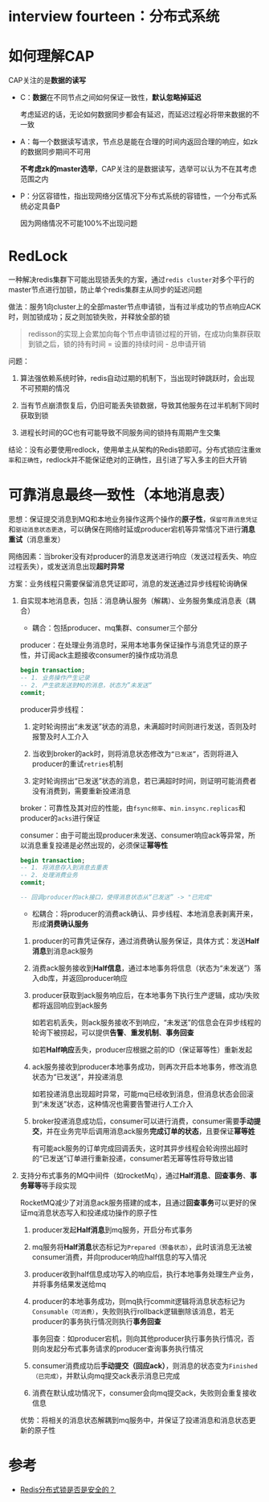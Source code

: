 # interview fourteen：分布式系统

# **如何理解CAP**

CAP关注的是**数据的读写**

- C：**数据**在不同节点之间如何保证一致性，**默认忽略掉延迟**

    考虑延迟的话，无论如何数据同步都会有延迟，而延迟过程必将带来数据的不一致

- A：每一个数据读写请求，节点总是能在合理的时间内返回合理的响应，如zk的数据同步期间不可用

    **不考虑zk的master选举**，CAP关注的是数据读写，选举可以认为不在其考虑范围之内

- P：分区容错性，指出现网络分区情况下分布式系统的容错性，一个分布式系统必定具备P

    因为网络情况不可能100%不出现问题

# RedLock

一种解决redis集群下可能出现锁丢失的方案，通过`redis cluster`对多个平行的master节点进行加锁，防止单个redis集群主从同步的延迟问题

做法：服务1向cluster上的全部master节点申请锁，当有过半成功的节点响应ACK时，则加锁成功；反之则加锁失败，并释放全部的锁

> redisson的实现上会累加向每个节点申请锁过程的开销，在成功向集群获取到锁之后，锁的持有时间 = 设置的持续时间 - 总申请开销

问题：

1. 算法强依赖系统时钟，redis自动过期的机制下，当出现时钟跳跃时，会出现不可预期的情况

2. 当有节点崩溃恢复后，仍旧可能丢失锁数据，导致其他服务在过半机制下同时获取到锁

3. 进程长时间的GC也有可能导致不同服务间的锁持有周期产生交集

结论：没有必要使用redlock，使用单主从架构的Redis锁即可。分布式锁应注重`效率`和`正确性`，redlock并不能保证绝对的正确性，且引进了写入多主的巨大开销

# 可靠消息最终一致性（本地消息表）

思想：保证提交消息到MQ和本地业务操作这两个操作的**原子性**，`保留可靠消息凭证`和`驱动消息状态更迭`，可以确保在网络时延或producer宕机等异常情况下进行**消息重试**（消息重发）

网络因素：当broker没有对producer的消息发送进行响应（发送过程丢失、响应过程丢失），或发送消息出现**超时异常**

方案：业务线程只需要保留消息凭证即可，消息的发送通过异步线程轮询确保

1. 自实现本地消息表，包括：消息确认服务（解耦）、业务服务集成消息表（耦合）

    - 耦合：包括producer、mq集群、consumer三个部分

    producer：在处理业务消息时，采用本地事务保证操作与消息凭证的原子性，并订阅ack主题接收consumer的操作成功消息

    ```sql
    begin transaction;
    -- 1. 业务操作产生记录
    -- 2. 产生欲发送到MQ的消息，状态为”未发送“
    commit;
    ```

    producer异步线程：
    
    1. 定时轮询捞出“未发送”状态的消息，未满超时时间则进行发送，否则及时报警及时人工介入
    
    2. 当收到broker的ack时，则将消息状态修改为`“已发送”`，否则将进入producer的重试`retries`机制

    3. 定时轮询捞出“已发送”状态的消息，若已满超时时间，则证明可能消费者没有消费到，需要重新投递消息

    broker：可靠性及其对应的性能，由`fsync频率`、`min.insync.replicas`和producer的`acks`进行保证

    consumer：由于可能出现producer未发送、consumer响应ack等异常，所以消息重复投递是必然出现的，必须保证**幂等性**

    ```sql
    begin transaction;
    -- 1. 将消息存入到消息去重表
    -- 2. 处理消费业务
    commit;

    -- 回调producer的ack接口，使得消息状态从“已发送” -> "已完成"
    ```

    - 松耦合：将producer的消费ack确认、异步线程、本地消息表剥离开来，形成**消费确认服务**

    1. producer的可靠凭证保存，通过消费确认服务保证，具体方式：发送**Half消息**到消息ack服务

    2. 消费ack服务接收到**Half信息**，通过本地事务将信息（状态为“未发送”）落入db库，并返回producer响应

    3. producer获取到ack服务响应后，在本地事务下执行生产逻辑，成功/失败都将返回响应到ack服务

        如若宕机丢失，则ack服务接收不到响应，“未发送”的信息会在异步线程的轮询下被捞起，可以提供**告警**、**重发机制**、**事务回查**

        如若**Half响应**丢失，producer应根据之前的ID（保证幂等性）重新发起

    4. ack服务接收到producer本地事务成功，则再次开启本地事务，修改消息状态为“已发送”，并投递消息

        如若投递消息出现超时异常，可能mq已经收到消息，但消息状态会回滚到“未发送”状态，这种情况也需要告警进行人工介入

    5. broker投递消息成功后，consumer可以进行消费，consumer需要**手动提交**，并在业务完毕后调用消息ack服务**完成订单的状态**，且要保证**幂等姓**

        有可能ack服务的订单完成回调丢失，这时其异步线程会轮询捞出超时的“已发送”订单进行重新投递，consumer若无幂等性将导致出错

2. 支持分布式事务的MQ中间件（如rocketMq），通过**Half消息**、**回查事务**、**事务幂等**等手段实现

    RocketMQ减少了对消息ack服务搭建的成本，且通过**回查事务**可以更好的保证mq消息状态写入和投递成功操作的原子性

    1. producer发起**Half消息**到mq服务，开启分布式事务

    2. mq服务将**Half消息**状态标记为`Prepared（预备状态）`，此时该消息无法被consumer消费，并向producer响应half信息的写入情况

    3. producer收到half信息成功写入的响应后，执行本地事务处理生产业务，并将事务结果发送给mq

    4. producer的本地事务成功，则mq执行commit逻辑将消息状态标记为`Consumable（可消费）`，失败则执行rollback逻辑删除该消息，若无producer的事务执行情况则执行**事务回查**

        事务回查：如producer宕机，则向其他producer执行事务执行情况，否则向发起分布式事务请求的producer查询事务执行情况

    5. consumer消费成功后**手动提交（回应ack）**，则消息的状态变为`Finished（已完成）`，并默认向mq提交ack表示消息已完成

    6. 消费在默认成功情况下，consumer会向mq提交ack，失败则会重复接收信息

    优势：将相关的消息状态解耦到mq服务中，并保证了投递消息和消息状态更新的原子性

# 参考
- [Redis分布式锁是否是安全的？](https://zhuanlan.zhihu.com/p/356012419)